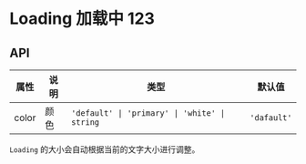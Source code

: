 # Loading 加载中 123

<code src="./demos/demo1.tsx"></code>

## API

| 属性  | 说明 | 类型                                          | 默认值      |
| ----- | ---- | --------------------------------------------- | ----------- |
| color | 颜色 | `'default' \| 'primary' \| 'white' \| string` | `'dafault'` |

`Loading` 的大小会自动根据当前的文字大小进行调整。
